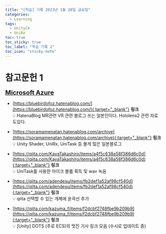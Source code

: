 ```yaml
---
title: "[학습] 기록 2023년 1월 20일 금요일"
categories:
  - Learning
tags:
  - UnityC#
  - UniRx
toc: true
toc_sticky: true
toc_label: "학습 기록 2"
toc_icon: "sticky-note"
---
```


# 참고문헌 1

<b><u><span style="font-size:20px"> Microsoft Azure </span></u></b>
- [https://bluebirdofoz.hatenablog.com/](https://bluebirdofoz.hatenablog.com/){:target="_blank"} **링크** <br>
    💡 HatenaBlog MR관련 VR 관련 블로그 쓰는 일본인이다. Hololens2 관련 자료도있다.<br>

- [https://soramamenatan.hatenablog.com/archive](https://soramamenatan.hatenablog.com/archive){:target="_blank"} **링크** <br>
    💡 Unity Shader, UniRx, UniTask 등 볼게 많은 일본블로그 <br>

- [https://qiita.com/KayaTakashiro/items/a4f5c638a58f386d6c0d](https://qiita.com/KayaTakashiro/items/a4f5c638a58f386d6c0d){:target="_blank"} **링크** <br>
    💡 UniTask를 사용한 마이크 볼륨 획득 및 wav 녹음 <br>

- [https://qiita.com/adendesu/items/fb2def1a52af98cf540d](https://qiita.com/adendesu/items/fb2def1a52af98cf540d){:target="_blank"} **링크** <br>
    💡 qiita 선택할 수 있는 개체에 윤곽선 추가 <br>

- [https://qiita.com/kazuma_f/items/f2dcbf2748fbe9b209b9](https://qiita.com/kazuma_f/items/f2dcbf2748fbe9b209b9){:target="_blank"} **링크** <br>
    💡 [Unity] DOTS (주로 ECS)의 멋진 기사 링크 모음 (수시로 업데이트 중) <br>
    

<!--
author:
  name: 이 상은
  link: https://github.com/ggm3414.github.io
date: 2023-01-19 13:19:00 +0900
-->

<!--
📣<br>
**Beakjoon**에서 PASS된 코드만 업데이트합니다.<br>
알고리즘을 먼저 풀이하는 언어(Java)가 정해져있어, 
풀이 언어(Python, C++, Java)가 모두 업데이트될 때까지는 시간이 걸릴 수 있습니다.
{: .notice--primary}

# 참고 문헌 1

<b><u><span style="font-size:20px"> Qiita </span></u></b>


***

# 참고 문헌 2

<b><u><span style="font-size:20px"> 공부 자료 </span></u></b>
- [https://elekibear.com/category/game/unity](https://elekibear.com/category/game/unity){:target="_blank"} **링크** <br>
    💡 튜토리얼느낌? 다양한정보들이 있다. <br>
- [https://github.com/yangrc1234/UnityOpenGLAsyncReadback](https://github.com/yangrc1234/UnityOpenGLAsyncReadback){:target="_blank"} **링크** <br>
    💡 텍스처 읽기 알고리즘 참고하기에 좋다. <br>
- [https://qiita.com/sapphire_al2o3/items/4f517523f50e0113af1f](https://qiita.com/sapphire_al2o3/items/4f517523f50e0113af1f){:target="_blank"} **링크** <br>
    💡 Unity에서 GC Alloc을 발생시키지 않는 C# 코딩 <br>
- [https://speakerdeck.com/](https://speakerdeck.com/){:target="_blank"} **링크** <br>
    💡 발표자료 PPT 느낌 유니티 말고도 자료가 많다. <br>
- [https://github.com/TORISOUP](https://github.com/TORISOUP){:target="_blank"} **링크** <br>
    💡 MessagePipe, UniRxWorkBook 등 다양한 셈플정보를 제공해준다. <br>
- [https://learning.unity3d.jp/](https://learning.unity3d.jp/){:target="_blank"} **링크** <br>
    💡 일본 유니티 학습자료들이 많다. 한국과 비교된다. <br>
- [https://github.com/karais89/unirxExample](https://github.com/karais89/unirxExample){:target="_blank"} **링크** <br>
    💡 한국인 같다 번역해서 올린것이 있다. <br>
- [https://tech.lonpeach.com/2022/10/29/2022-unirx/](https://tech.lonpeach.com/2022/10/29/2022-unirx/){:target="_blank"} **링크** <br>
    💡 Qiita에 원본이 있다. 구글번역해서 올린것이다. 다양한 qiita 자료가 번역되어 있다. <br>
- [https://techblog.kayac.com/](https://techblog.kayac.com/){:target="_blank"} **링크** <br>
    💡 일본인 개발자 블로그 같다. 다양한 유니티 정보를 제공한다. <br>

***

# 참고 문헌 3
<b><u><span style="font-size:20px"> 메타버스 가상도시공간 구축 </span></u></b>
- [https://github.com/keijiro/NoiseBall5](https://github.com/keijiro/NoiseBall5){:target="_blank"} **링크** <br>
    💡 도시로딩에 사용할 알고리즘 Compute Shader 부분에서 Mesh 생성 <br>
- [https://github.com/keijiro/Swarm](https://github.com/keijiro/Swarm){:target="_blank"} **링크** <br>
- [https://github.com/keijiro/Swarm2](https://github.com/keijiro/Swarm2){:target="_blank"} **링크**   <br>
- [https://github.com/keijiro/DFVolume](https://github.com/keijiro/DFVolume){:target="_blank"} **링크**  <br>
    💡 메타버스에서 바람길 구현 <br>
- [https://www.youtube.com/watch?v=7tjycAEMJNg&ab_channel=UnityJapan](https://www.youtube.com/watch?v=7tjycAEMJNg&ab_channel=UnityJapan){:target="_blank"} **링크**  <br>
- [https://www.youtube.com/watch?v=u51C_sNZsyA&ab_channel=UnityJapan](https://www.youtube.com/watch?v=u51C_sNZsyA&ab_channel=UnityJapan){:target="_blank"} **링크**  <br>
    💡 유튜브 제펜 검색에 API (유니티 그래픽 API 총 점검) <br>

***
-->